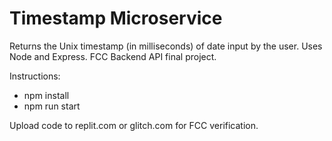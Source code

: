 # Timestamp Microservice

Returns the Unix timestamp (in milliseconds) of date input by the user. Uses Node and Express. FCC Backend API final project.

Instructions:

- npm install
- npm run start

Upload code to replit.com or glitch.com for FCC verification.
